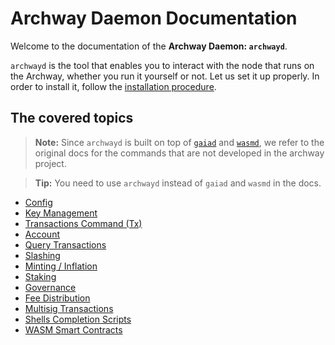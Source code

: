 # Archway Daemon Documentation

Welcome to the documentation of the **Archway Daemon: `archwayd`**.

`archwayd` is the tool that enables you to interact with the node that runs on the Archway, whether you run it yourself or not. Let us set it up properly. In order to install it, follow the [installation procedure](../README.md).

## The covered topics

>**Note:** Since `archwayd` is built on top of [`gaiad`](https://github.com/cosmos/gaia) and [`wasmd`](https://github.com/CosmWasm/wasmd), we refer to the original docs for the commands that are not developed in the archway project.

>**Tip:** You need to use `archwayd` instead of `gaiad` and `wasmd` in the docs.

- [Config](https://github.com/cosmos/gaia/blob/main/docs/resources/gaiad.md#setting-up-gaiad)
- [Key Management](https://github.com/cosmos/gaia/blob/main/docs/resources/gaiad.md#keys)
- [Transactions Command (Tx)](https://github.com/cosmos/gaia/blob/main/docs/resources/gaiad.md#tx-broadcasting)
- [Account](./account.md)
- [Query Transactions](https://github.com/cosmos/gaia/blob/main/docs/resources/gaiad.md#query-transactions)
- [Slashing](https://github.com/cosmos/gaia/blob/main/docs/resources/gaiad.md#slashing)
- [Minting / Inflation](https://github.com/cosmos/gaia/blob/main/docs/resources/gaiad.md#minting)
- [Staking](https://github.com/cosmos/gaia/blob/main/docs/resources/gaiad.md#staking)
- [Governance](https://github.com/cosmos/gaia/blob/main/docs/resources/gaiad.md#governance)
- [Fee Distribution](https://github.com/cosmos/gaia/blob/main/docs/resources/gaiad.md#fee-distribution)
- [Multisig Transactions](https://github.com/cosmos/gaia/blob/main/docs/resources/gaiad.md#multisig-transactions)
- [Shells Completion Scripts](./shells-completion-scripts.md)
- [WASM Smart Contracts](./wasm-smart-contracts.md)
